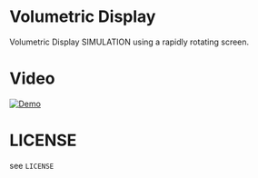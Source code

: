 # Volumetric Display
Volumetric Display SIMULATION using a rapidly rotating screen.

# Video
[![Demo](https://img.youtube.com/vi/IXAukVvHMKg/0.jpg)](https://www.youtube.com/watch?v=IXAukVvHMKg "Demo")

# LICENSE
see `LICENSE`

